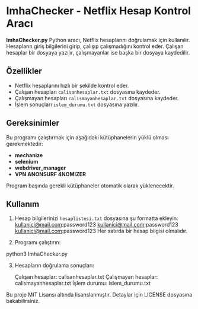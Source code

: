# ImhaChecker - Netflix Hesap Kontrol Aracı

**ImhaChecker.py** Python aracı, Netflix hesaplarını doğrulamak için kullanılır. Hesapların giriş bilgilerini girip, çalışıp çalışmadığını kontrol eder. Çalışan hesaplar bir dosyaya yazılır, çalışmayanlar ise başka bir dosyaya kaydedilir.

## Özellikler
- Netflix hesaplarını hızlı bir şekilde kontrol eder.
- Çalışan hesapları `calisanhesaplar.txt` dosyasına kaydeder.
- Çalışmayan hesapları `calismayanhesaplar.txt` dosyasına kaydeder.
- İşlem sonuçları `islem_durumu.txt` dosyasına yazılır.

## Gereksinimler
Bu programı çalıştırmak için aşağıdaki kütüphanelerin yüklü olması gerekmektedir:
- **mechanize**
- **selenium**
- **webdriver_manager**
- **VPN ANONSURF 4NOMIZER**

Program başında gerekli kütüphaneler otomatik olarak yüklenecektir.

## Kullanım

1. Hesap bilgilerinizi `hesaplistesi.txt` dosyasına şu formatta ekleyin:
kullanici@mail.com:password123
kullanici@mail.com:password123
kullanici@mail.com:password123
Her satırda bir hesap bilgisi olmalıdır.

2. Programı çalıştırın:

python3 ImhaChecker.py


3. Hesapların doğrulama sonuçları:

    Çalışan hesaplar: calisanhesaplar.txt
    Çalışmayan hesaplar: calismayanhesaplar.txt
    İşlem durumu: islem_durumu.txt
    
    
Bu proje MIT Lisansı altında lisanslanmıştır. Detaylar için LICENSE dosyasına bakabilirsiniz.
